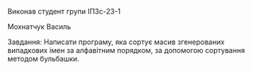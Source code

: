 Виконав студент групи ІПЗс-23-1

Мохнатчук Василь



Завдання: Написати програму, яка сортує масив згенерованих випадкових імен за алфавітним порядком, за допомогою сортування методом бульбашки.